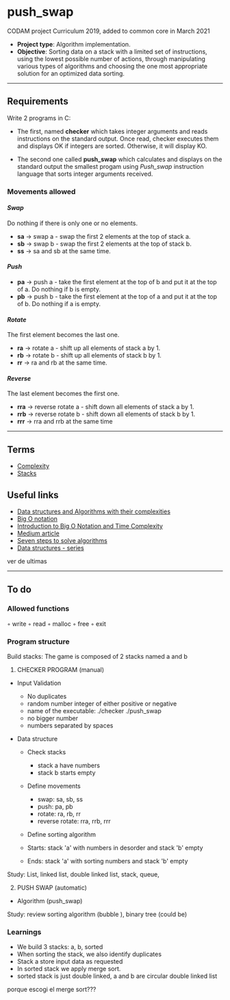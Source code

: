 # push_swap

CODAM project Curriculum 2019, added  to common core in March 2021

- **Project type**: Algorithm implementation.
- **Objective**: Sorting data on a stack with a limited set of instructions, using
the lowest possible number of actions, through manipulating various types of algorithms and choosing the one most appropriate solution for an optimized data sorting.

---

## Requirements

Write 2 programs in C:

- The first, named **checker** which takes integer arguments and reads instructions on the standard output. Once read, checker executes them and displays OK if integers are sorted. Otherwise, it will display KO.

- The second one called **push_swap** which calculates and displays on the standard
output the smallest progam using _Push_swap_ instruction language that sorts integer arguments received.

### Movements allowed

#### _Swap_

Do nothing if there is only one or no elements.

- **sa** -> swap a - swap the first 2 elements at the top of stack a.
- **sb** -> swap b - swap the first 2 elements at the top of stack b.
- **ss** -> sa and sb at the same time.

#### _Push_

- **pa** -> push a - take the first element at the top of b and put it at the top of a. Do
nothing if b is empty.
- **pb** -> push b - take the first element at the top of a and put it at the top of b. Do
nothing if a is empty.

#### _Rotate_

The first element becomes the last one.

- **ra** -> rotate a - shift up all elements of stack a by 1.
- **rb** -> rotate b - shift up all elements of stack b by 1.
- **rr** -> ra and rb at the same time.

#### _Reverse_

The last element becomes the first one.

- **rra** -> reverse rotate a - shift down all elements of stack a by 1.
- **rrb** -> reverse rotate b - shift down all elements of stack b by 1.
- **rrr** -> rra and rrb at the same time

---

## Terms

- [Complexity](https://en.wikipedia.org/wiki/Analysis_of_algorithms)
- [Stacks](https://en.wikipedia.org/wiki/Stack_(abstract_data_type))


## Useful links

- [Data structures and Algorithms with their complexities](https://www.hackerearth.com/practice/notes/big-o-cheatsheet-series-data-structures-and-algorithms-with-thier-complexities-1/)
- [Big O notation](https://www.youtube.com/watch?v=v4cd1O4zkGw&list=PLX6IKgS15Ue02WDPRCmYKuZicQHit9kFt&index=5)
- [Introduction to Big O Notation and Time Complexity](https://www.youtube.com/watch?v=D6xkbGLQesk)
- [Medium article](https://medium.com/@jamierobertdawson/push-swap-the-least-amount-of-moves-with-two-stacks-d1e76a71789a)
- [Seven steps to solve algorithms](https://www.youtube.com/watch?v=GKgAVjJxh9w&list=PLX6IKgS15Ue02WDPRCmYKuZicQHit9kFt&index=1)
- [Data structures - series](https://www.youtube.com/watch?v=92S4zgXN17o&list=PL2_aWCzGMAwI3W_JlcBbtYTwiQSsOTa6P&index=2)

ver de ultimas

---

## To do

### Allowed functions

◦ write
◦ read
◦ malloc
◦ free
◦ exit

### Program structure

Build stacks: The game is composed of 2 stacks named a and b

1) CHECKER PROGRAM (manual)

- Input Validation

	- No duplicates
	- random number integer of either positive or negative
	- name of the executable: ./checker ./push_swap
	- no bigger number
	- numbers separated by spaces

- Data structure

	- Check stacks
		- stack a have numbers
		- stack b starts empty
	- Define movements
		- swap: sa, sb, ss
		- push: pa, pb
		- rotate: ra, rb, rr
		- reverse rotate: rra, rrb, rrr
	- Define sorting algorithm

	- Starts: stack 'a' with numbers in desorder and stack 'b' empty
	- Ends: stack 'a' with sorting numbers and stack 'b' empty

Study: List, linked list, double linked list, stack, queue,

2) PUSH SWAP (automatic)

- Algorithm (push_swap)

Study:  review sorting algorithm (bubble ), binary tree (could be)

### Learnings

- We build 3 stacks: a, b, sorted
- When sorting the stack, we also identify duplicates
- Stack a store input data as requested
- In sorted stack we apply merge sort.
- sorted stack is just double linked, a and b are circular double linked list


porque escogi el merge sort???


